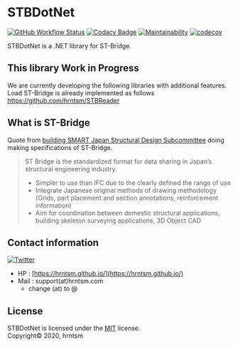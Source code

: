 # STBDotNet

[![GitHub Workflow Status](https://img.shields.io/github/workflow/status/hrntsm/STBDotNet/.NET%20Core)](https://github.com/hrntsm/STBDotNet/actions?query=workflow%3A%22.NET+Core%22)
[![Codacy Badge](https://app.codacy.com/project/badge/Grade/9d82da70572843968d00f39295c8125d)](https://www.codacy.com/gh/hrntsm/STBDotNet/dashboard?utm_source=github.com&amp;utm_medium=referral&amp;utm_content=hrntsm/STBDotNet&amp;utm_campaign=Badge_Grade)
[![Maintainability](https://api.codeclimate.com/v1/badges/500f11fa2a460e5d5c62/maintainability)](https://codeclimate.com/github/hrntsm/STBDotNet/maintainability)
[![codecov](https://codecov.io/gh/hrntsm/STBDotNet/branch/develop/graph/badge.svg?token=SMTSZSDXVL)](https://codecov.io/gh/hrntsm/STBDotNet)

STBDotNet is a .NET library for ST-Bridge.

## This library Work in Progress

We are currently developing the following libraries with additional features.
Load ST-Bridge is already implemented as follows
https://github.com/hrntsm/STBReader

## What is ST-Bridge

Quote from [building SMART Japan Structural Design Subcommittee](https://en.building-smart.or.jp/meeting/buildall/structural-design/) doing making specifications of ST-Bridge.

> ST Bridge is the standardized format for data sharing in Japan’s structural engineering industry.
> - Simpler to use than IFC due to the clearly defined the range of use
> - Integrate Japanese original methods of drawing methodology (Grids, part placement and section annotations, reinforcement information)
> - Aim for coordination between domestic structural applications, building skeleton surveying applications, 3D Object CAD

## Contact information

[![Twitter](https://img.shields.io/twitter/follow/hiron_rgkr?style=social)](https://twitter.com/hiron_rgkr)
 - HP : [https://hrntsm.github.io/](https://hrntsm.github.io/)
 - Mail : support(at)hrntsm.com
    - change (at) to @
  
## License

STBDotNet is licensed under the [MIT](https://github.com/hrntsm/STBDotNet/blob/main/LICENSE) license.  
Copyright© 2020, hrntsm
